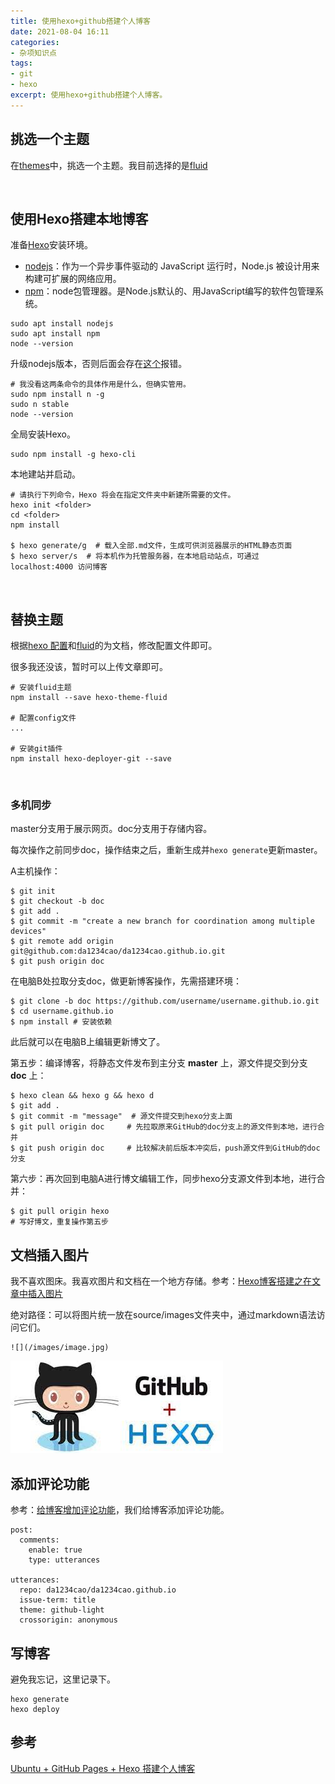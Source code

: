 ```yaml
---
title: 使用hexo+github搭建个人博客
date: 2021-08-04 16:11
categories: 
- 杂项知识点
tags:
- git
- hexo
excerpt: 使用hexo+github搭建个人博客。
---
```


## 挑选一个主题

在[themes](https://hexo.io/themes/)中，挑选一个主题。我目前选择的是[fluid](https://github.com/fluid-dev/hexo-theme-fluid)

<br>

## 使用Hexo搭建本地博客

准备[Hexo](https://hexo.io/zh-cn/docs/)安装环境。

* [nodejs](https://nodejs.org/zh-cn/docs/)：作为一个异步事件驱动的 JavaScript 运行时，Node.js 被设计用来构建可扩展的网络应用。
* [npm](https://docs.npmjs.com/about-npm)：node包管理器。是Node.js默认的、用JavaScript编写的软件包管理系统。

```shell
sudo apt install nodejs
sudo apt install npm
node --version
```

升级nodejs版本，否则后面会存在[这个](https://stackoverflow.com/questions/67516168/i-just-installed-hexo-static-site-generator-on-debian-and-ran-hexo-server-to-see)报错。

```shell
# 我没看这两条命令的具体作用是什么，但确实管用。
sudo npm install n -g
sudo n stable
node --version
```

全局安装Hexo。

```shell
sudo npm install -g hexo-cli
```

本地建站并启动。

```shell
# 请执行下列命令，Hexo 将会在指定文件夹中新建所需要的文件。
hexo init <folder>
cd <folder>
npm install

$ hexo generate/g  # 载入全部.md文件，生成可供浏览器展示的HTML静态页面
$ hexo server/s  # 将本机作为托管服务器，在本地启动站点，可通过 localhost:4000 访问博客
```

<br>

## 替换主题

根据[hexo 配置](https://hexo.io/zh-cn/docs/configuration)和[fluid](https://github.com/fluid-dev/hexo-theme-fluid)的为文档，修改配置文件即可。

很多我还没该，暂时可以上传文章即可。

```shell
# 安装fluid主题
npm install --save hexo-theme-fluid

# 配置config文件
...

# 安装git插件
npm install hexo-deployer-git --save
```



<br>

### 多机同步

master分支用于展示网页。doc分支用于存储内容。

每次操作之前同步doc，操作结束之后，重新生成并`hexo generate`更新master。

A主机操作：

```shell
$ git init
$ git checkout -b doc 
$ git add .
$ git commit -m "create a new branch for coordination among multiple devices" 
$ git remote add origin git@github.com:da1234cao/da1234cao.github.io.git
$ git push origin doc 
```

在电脑B处拉取分支doc，做更新博客操作，先需搭建环境：

```shell
$ git clone -b doc https://github.com/username/username.github.io.git
$ cd username.github.io
$ npm install # 安装依赖
```

此后就可以在电脑B上编辑更新博文了。

第五步：编译博客，将静态文件发布到主分支 **master** 上，源文件提交到分支 **doc** 上：

```shell
$ hexo clean && hexo g && hexo d
$ git add .
$ git commit -m "message"  # 源文件提交到hexo分支上面
$ git pull origin doc     # 先拉取原来GitHub的doc分支上的源文件到本地，进行合并
$ git push origin doc     # 比较解决前后版本冲突后，push源文件到GitHub的doc分支
```

第六步：再次回到电脑A进行博文编辑工作，同步hexo分支源文件到本地，进行合并：

```shell
$ git pull origin hexo
# 写好博文，重复操作第五步
```

## 文档插入图片

我不喜欢图床。我喜欢图片和文档在一个地方存储。参考：[Hexo博客搭建之在文章中插入图片](https://yanyinhong.github.io/2017/05/02/How-to-insert-image-in-hexo-post/)

绝对路径：可以将图片统一放在source/images文件夹中，通过markdown语法访问它们。

```shell
![](/images/image.jpg)
```

![喵喵](/images/使用hexo和github搭建个人博客/hexo_page_image.jpeg)

## 添加评论功能

参考：[给博客增加评论功能](https://drinkwd.github.io/2021/02/22/%E7%BB%99%E5%8D%9A%E5%AE%A2%E5%A2%9E%E5%8A%A0%E8%AF%84%E8%AE%BA%E5%8A%9F%E8%83%BD/)，我们给博客添加评论功能。

```shell
post:
  comments:
    enable: true
    type: utterances

utterances:
  repo: da1234cao/da1234cao.github.io
  issue-term: title
  theme: github-light
  crossorigin: anonymous
```

## 写博客

避免我忘记，这里记录下。

```shell
hexo generate
hexo deploy
```



## 参考

[Ubuntu + GitHub Pages + Hexo 搭建个人博客](http://dongdongdong.me/2018/01/25/OS/Installation/Ubuntu/blog-github-hexo/)